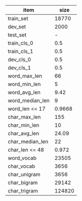 

| item            | size   |
|-----------------|--------|
| train_set       | 18770  |
| dev_set         | 2000   |
| test_set        | -      |
| train_cls_0     | 0.5    |
| train_cls_1     | 0.5    |
| dev_cls_0       | 0.5    |
| dev_cls_1       | 0.5    |
| word_max_len    | 66     |
| word_min_len    | 5      |
| word_avg_len    | 9.42   |
| word_median_len | 9      |
| word_len <= 17  | 0.9668 |
| char_max_len    | 155    |
| char_min_len    | 10     |
| char_avg_len    | 24.09  |
| char_median_len | 22     |
| char_len <= 48  | 0.972  |
| word_vocab      | 23505  |
| char_vocab      | 3656   |
| char_unigram    | 3656   |
| char_bigram     | 29142  |
| char_trigram    | 124820 |